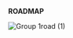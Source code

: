 **ROADMAP**

![Group 1road (1)](https://github.com/user-attachments/assets/85ebe71b-dd9b-4129-a30e-acbaf855553e)
